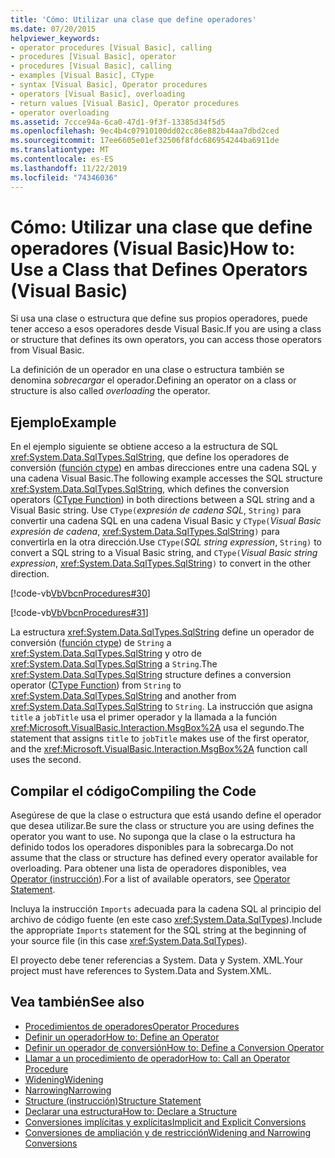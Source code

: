 ```yaml
---
title: 'Cómo: Utilizar una clase que define operadores'
ms.date: 07/20/2015
helpviewer_keywords:
- operator procedures [Visual Basic], calling
- procedures [Visual Basic], operator
- procedures [Visual Basic], calling
- examples [Visual Basic], CType
- syntax [Visual Basic], Operator procedures
- operators [Visual Basic], overloading
- return values [Visual Basic], Operator procedures
- operator overloading
ms.assetid: 7ccce94a-6ca0-47d1-9f3f-13385d34f5d5
ms.openlocfilehash: 9ec4b4c07910100dd02cc86e882b44aa7dbd2ced
ms.sourcegitcommit: 17ee6605e01ef32506f8fdc686954244ba6911de
ms.translationtype: MT
ms.contentlocale: es-ES
ms.lasthandoff: 11/22/2019
ms.locfileid: "74346036"
---
```

# <a name="how-to-use-a-class-that-defines-operators-visual-basic"></a><span data-ttu-id="c6614-102">Cómo: Utilizar una clase que define operadores (Visual Basic)</span><span class="sxs-lookup"><span data-stu-id="c6614-102">How to: Use a Class that Defines Operators (Visual Basic)</span></span>
<span data-ttu-id="c6614-103">Si usa una clase o estructura que define sus propios operadores, puede tener acceso a esos operadores desde Visual Basic.</span><span class="sxs-lookup"><span data-stu-id="c6614-103">If you are using a class or structure that defines its own operators, you can access those operators from Visual Basic.</span></span>  
  
 <span data-ttu-id="c6614-104">La definición de un operador en una clase o estructura también se denomina *sobrecargar* el operador.</span><span class="sxs-lookup"><span data-stu-id="c6614-104">Defining an operator on a class or structure is also called *overloading* the operator.</span></span>  
  
## <a name="example"></a><span data-ttu-id="c6614-105">Ejemplo</span><span class="sxs-lookup"><span data-stu-id="c6614-105">Example</span></span>  
 <span data-ttu-id="c6614-106">En el ejemplo siguiente se obtiene acceso a la estructura de SQL <xref:System.Data.SqlTypes.SqlString>, que define los operadores de conversión ([función ctype](../../../../visual-basic/language-reference/functions/ctype-function.md)) en ambas direcciones entre una cadena SQL y una cadena Visual Basic.</span><span class="sxs-lookup"><span data-stu-id="c6614-106">The following example accesses the SQL structure <xref:System.Data.SqlTypes.SqlString>, which defines the conversion operators ([CType Function](../../../../visual-basic/language-reference/functions/ctype-function.md)) in both directions between a SQL string and a Visual Basic string.</span></span> <span data-ttu-id="c6614-107">Use `CType(`*expresión de cadena SQL*, `String)` para convertir una cadena SQL en una cadena Visual Basic y `CType(`*Visual Basic expresión de cadena*, <xref:System.Data.SqlTypes.SqlString>`)` para convertirla en la otra dirección.</span><span class="sxs-lookup"><span data-stu-id="c6614-107">Use `CType(`*SQL string expression*, `String)` to convert a SQL string to a Visual Basic string, and `CType(`*Visual Basic string expression*, <xref:System.Data.SqlTypes.SqlString>`)` to convert in the other direction.</span></span>  
  
 [!code-vb[VbVbcnProcedures#30](~/samples/snippets/visualbasic/VS_Snippets_VBCSharp/VbVbcnProcedures/VB/Class1.vb#30)]  
  
 [!code-vb[VbVbcnProcedures#31](~/samples/snippets/visualbasic/VS_Snippets_VBCSharp/VbVbcnProcedures/VB/Class1.vb#31)]  
  
 <span data-ttu-id="c6614-108">La estructura <xref:System.Data.SqlTypes.SqlString> define un operador de conversión ([función ctype](../../../../visual-basic/language-reference/functions/ctype-function.md)) de `String` a <xref:System.Data.SqlTypes.SqlString> y otro de <xref:System.Data.SqlTypes.SqlString> a `String`.</span><span class="sxs-lookup"><span data-stu-id="c6614-108">The <xref:System.Data.SqlTypes.SqlString> structure defines a conversion operator ([CType Function](../../../../visual-basic/language-reference/functions/ctype-function.md)) from `String` to <xref:System.Data.SqlTypes.SqlString> and another from <xref:System.Data.SqlTypes.SqlString> to `String`.</span></span> <span data-ttu-id="c6614-109">La instrucción que asigna `title` a `jobTitle` usa el primer operador y la llamada a la función <xref:Microsoft.VisualBasic.Interaction.MsgBox%2A> usa el segundo.</span><span class="sxs-lookup"><span data-stu-id="c6614-109">The statement that assigns `title` to `jobTitle` makes use of the first operator, and the <xref:Microsoft.VisualBasic.Interaction.MsgBox%2A> function call uses the second.</span></span>  
  
## <a name="compiling-the-code"></a><span data-ttu-id="c6614-110">Compilar el código</span><span class="sxs-lookup"><span data-stu-id="c6614-110">Compiling the Code</span></span>  
 <span data-ttu-id="c6614-111">Asegúrese de que la clase o estructura que está usando define el operador que desea utilizar.</span><span class="sxs-lookup"><span data-stu-id="c6614-111">Be sure the class or structure you are using defines the operator you want to use.</span></span> <span data-ttu-id="c6614-112">No suponga que la clase o la estructura ha definido todos los operadores disponibles para la sobrecarga.</span><span class="sxs-lookup"><span data-stu-id="c6614-112">Do not assume that the class or structure has defined every operator available for overloading.</span></span> <span data-ttu-id="c6614-113">Para obtener una lista de operadores disponibles, vea [Operator (instrucción](../../../../visual-basic/language-reference/statements/operator-statement.md)).</span><span class="sxs-lookup"><span data-stu-id="c6614-113">For a list of available operators, see [Operator Statement](../../../../visual-basic/language-reference/statements/operator-statement.md).</span></span>  
  
 <span data-ttu-id="c6614-114">Incluya la instrucción `Imports` adecuada para la cadena SQL al principio del archivo de código fuente (en este caso <xref:System.Data.SqlTypes>).</span><span class="sxs-lookup"><span data-stu-id="c6614-114">Include the appropriate `Imports` statement for the SQL string at the beginning of your source file (in this case <xref:System.Data.SqlTypes>).</span></span>  
  
 <span data-ttu-id="c6614-115">El proyecto debe tener referencias a System. Data y System. XML.</span><span class="sxs-lookup"><span data-stu-id="c6614-115">Your project must have references to System.Data and System.XML.</span></span>  
  
## <a name="see-also"></a><span data-ttu-id="c6614-116">Vea también</span><span class="sxs-lookup"><span data-stu-id="c6614-116">See also</span></span>

- [<span data-ttu-id="c6614-117">Procedimientos de operadores</span><span class="sxs-lookup"><span data-stu-id="c6614-117">Operator Procedures</span></span>](./operator-procedures.md)
- [<span data-ttu-id="c6614-118">Definir un operador</span><span class="sxs-lookup"><span data-stu-id="c6614-118">How to: Define an Operator</span></span>](./how-to-define-an-operator.md)
- [<span data-ttu-id="c6614-119">Definir un operador de conversión</span><span class="sxs-lookup"><span data-stu-id="c6614-119">How to: Define a Conversion Operator</span></span>](./how-to-define-a-conversion-operator.md)
- [<span data-ttu-id="c6614-120">Llamar a un procedimiento de operador</span><span class="sxs-lookup"><span data-stu-id="c6614-120">How to: Call an Operator Procedure</span></span>](./how-to-call-an-operator-procedure.md)
- [<span data-ttu-id="c6614-121">Widening</span><span class="sxs-lookup"><span data-stu-id="c6614-121">Widening</span></span>](../../../../visual-basic/language-reference/modifiers/widening.md)
- [<span data-ttu-id="c6614-122">Narrowing</span><span class="sxs-lookup"><span data-stu-id="c6614-122">Narrowing</span></span>](../../../../visual-basic/language-reference/modifiers/narrowing.md)
- [<span data-ttu-id="c6614-123">Structure (instrucción)</span><span class="sxs-lookup"><span data-stu-id="c6614-123">Structure Statement</span></span>](../../../../visual-basic/language-reference/statements/structure-statement.md)
- [<span data-ttu-id="c6614-124">Declarar una estructura</span><span class="sxs-lookup"><span data-stu-id="c6614-124">How to: Declare a Structure</span></span>](../../../../visual-basic/programming-guide/language-features/data-types/how-to-declare-a-structure.md)
- [<span data-ttu-id="c6614-125">Conversiones implícitas y explícitas</span><span class="sxs-lookup"><span data-stu-id="c6614-125">Implicit and Explicit Conversions</span></span>](../../../../visual-basic/programming-guide/language-features/data-types/implicit-and-explicit-conversions.md)
- [<span data-ttu-id="c6614-126">Conversiones de ampliación y de restricción</span><span class="sxs-lookup"><span data-stu-id="c6614-126">Widening and Narrowing Conversions</span></span>](../../../../visual-basic/programming-guide/language-features/data-types/widening-and-narrowing-conversions.md)
